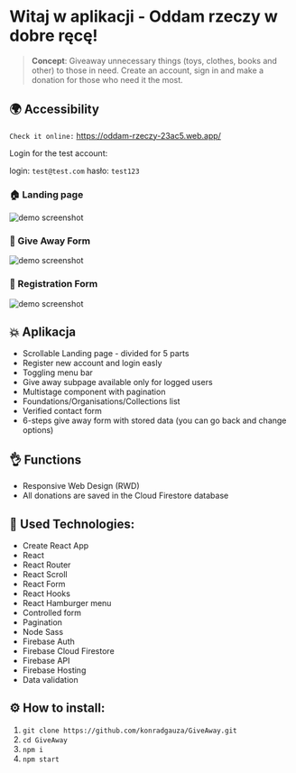 # Witaj w aplikacji - Oddam rzeczy w dobre ręcę!

> **Concept**: Giveaway unnecessary things (toys, clothes, books and other) to those in need. Create an account, sign in and make a donation for those who need it the most.





## 🌍 Accessibility

```Check it online:``` https://oddam-rzeczy-23ac5.web.app/

Login for the test account:

login: ```test@test.com```
hasło: ```test123```
### 🏠 Landing page
![demo screenshot](./src/assets/readMe/home.png)
### 💝 Give Away Form
![demo screenshot](./src/assets/readMe/giveAwayForm.png)
### 📝 Registration Form
![demo screenshot](./src/assets/readMe/registration.png)


## 💥 Aplikacja

- Scrollable Landing page - divided for 5 parts
- Register new account and login easly
- Toggling menu bar
- Give away subpage available only for logged users
- Multistage component with pagination
- Foundations/Organisations/Collections list
- Verified contact form
- 6-steps give away form with stored data (you can go back and change options)

## 👌 Functions
* Responsive Web Design (RWD)
* All donations are saved in the Cloud Firestore database

## 📓 Used Technologies:

- Create React App
- React
- React Router
- React Scroll
- React Form
- React Hooks
- React Hamburger menu
- Controlled form
- Pagination
- Node Sass
- Firebase Auth
- Firebase Cloud Firestore
- Firebase API
- Firebase Hosting
- Data validation


## ⚙️ How to install:
1. ``` git clone https://github.com/konradgauza/GiveAway.git ```
2. ``` cd GiveAway ```
3. ``` npm i ```
4. ``` npm start ```


